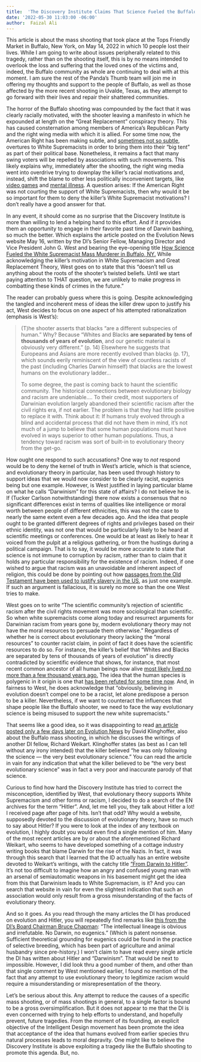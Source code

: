 ```yaml
---
title:  'The Discovery Institute Claims That Science Fueled the Buffalo Shooting'
date: '2022-05-30 11:03:00 -06:00'
author:  Faizal Ali
---
```

<p>This article is about the mass shooting that took place at the Tops Friendly Market in Buffalo, New York, on May 14, 2022 in which 10 people lost their lives.  While I am going to write about issues peripherally related to this tragedy, rather than on the shooting itself, this is by no means intended to overlook the loss and suffering that the loved ones of the victims and, indeed, the Buffalo community as whole are continuing to deal with at this moment.  I am sure the rest of the Panda’s Thumb team will join me in offering my thoughts and support to the people of Buffalo, as well as those affected by the more recent shooting in Uvalde, Texas, as they attempt to go forward with their lives and repair their shattered communities.</p>
<p>The horror of the Buffalo shooting was compounded by the fact that it was clearly racially motivated, with the shooter leaving a manifesto in which he expounded at length on the “Great Replacement” conspiracy theory.  This has caused consternation among members of America’s Republican Party and the right wing media with which it is allied.  For some time now, the American Right has been making subtle, and <a href="https://www.washingtonpost.com/nation/2022/02/28/marjorie-taylor-greene-white-nationalist-conference/">sometimes not so subtle</a>, overtures to White Supremacists in order to bring them into their “big tent” as part of their political base.  Nonetheless, it remains a fact that many swing voters will be repelled by associations with such movements.  This likely explains why, immediately after the shooting, the right wing media went into overdrive trying to downplay the killer’s racial motivations and, instead, shift the blame to other less politically inconvenient targets, like <a href="https://gamerant.com/fox-news-violent-video-games-buffalo-shooting/">video games</a> and <a href="https://www.seattletimes.com/entertainment/tucker-carlson-blames-buffalo-supermarket-shooting-on-biden-mental-illness-ignores-great-replacement-theory-spread-on-fox-news/">mental illness</a>.  A question arises:  If the American Right was not courting the support of White Supremacists, then why would it be so important for them to deny the killer’s White Supremacist motivations?  I don’t really have a good answer for that.</p>
<!--more-->
<p>In any event, it should come as no surprise that the Discovery Institute is more than willing to lend a helping hand to this effort.  And if it provides them an opportunity to engage in their favorite past time of Darwin bashing, so much the better.  Which explains the article posted on the Evolution News website May 16, written by the DI’s Senior Fellow, Managing Director and Vice President John G. West and bearing the eye-opening title <a href="https://evolutionnews.org/2022/05/how-science-fueled-the-white-supremacist-mass-murderer-in-buffalo-ny/">How Science Fueled the White Supremacist Mass Murderer in Buffalo, NY.</a>  While acknowledging the killer’s motivation in White Supremacism and Great Replacement Theory, West goes on to state that this “doesn’t tell us anything about the roots of the shooter’s twisted beliefs. Until we start paying attention to THAT question, we are unlikely to make progress in combatting these kinds of crimes in the future.”</p>
<p>The reader can probably guess where this is going.  Despite acknowledging the tangled and incoherent mess of ideas the killer drew upon to justify his act, West decides to focus on one aspect of his attempted rationalization (emphasis is West’s):</p>
<blockquote><p>(T)he shooter asserts that blacks “are a different subspecies of human.” Why? Because “Whites and Blacks <b>are separated by tens of thousands of years of evolution</b>, and our genetic material is obviously very different.” (p. 14) Elsewhere he suggests that Europeans and Asians are more recently evolved than blacks (p. 17), which sounds eerily reminiscent of the view of countless racists of the past (including Charles Darwin himself) that blacks are the lowest humans on the evolutionary ladder…</p>
<p>To some degree, the past is coming back to haunt the scientific community. The historical connections between evolutionary biology and racism are undeniable….  To their credit, most supporters of Darwinian evolution largely abandoned their scientific racism after the civil rights era, if not earlier. The problem is that they had little positive to replace it with. Think about it: If humans truly evolved through a blind and accidental process that did not have them in mind, it’s not much of a jump to believe that some human populations must have evolved in ways superior to other human populations. Thus, a tendency toward racism was sort of built-in to evolutionary theory from the get-go.</p></blockquote>
<p>How ought one respond to such accusations?  One way to <i>not</i> respond would be to deny the kernel of truth in West’s article, which is that science, and evolutionary theory in particular, has been used through history to support ideas that we would now consider to be clearly racist, eugenics being but one example.  However, is West justified in laying particular blame on what he calls “Darwinism” for this state of affairs?  I do not believe he is.  If (Tucker Carlson notwithstanding) there now exists a consensus that no significant differences exist in terms of qualities like intelligence or moral worth between people of different ethnicities, this was not the case to nearly the same extent even a few decades ago.  And the idea that people ought to be granted different degrees of rights and privileges based on their ethnic identity, was not one that would be particularly likely to be heard at scientific meetings or conferences.  One would be at least as likely to hear it voiced from the pulpit at a religious gathering, or from the hustings during a political campaign.   That is to say, it would be more accurate to state that science is not immune to corruption by racism, rather than to claim that it holds any particular responsibility for the existence of racism.  Indeed, if one wished to argue that racism was an unavoidable and inherent aspect of religion, this could be done by pointing out how <a href="https://www.nytimes.com/2003/11/01/arts/from-noah-s-curse-to-slavery-s-rationale.html">passages from the Old Testament have been used to justify slavery in the US</a>, as just one example. If such an argument is fallacious, it is surely no more so than the one West tries to make.</p>
<p>West goes on to write “The scientific community’s rejection of scientific racism after the civil rights movement was more sociological than scientific. So when white supremacists come along today and resurrect arguments for Darwinian racism from years gone by, modern evolutionary theory may not have the moral resources to persuade them otherwise.”  Regardless of whether he is correct about evolutionary theory lacking the “moral resources” to counter racist claim, in point of fact it does have the scientific resources to do so.  For instance, the killer’s belief that “Whites and Blacks are separated by tens of thousands of years of evolution” is directly contradicted by scientific evidence that shows, for instance, that most recent common ancestor of all human beings now alive <a href="https://pubmed.ncbi.nlm.nih.gov/15457259/">most likely lived no more than a few thousand years ago.</a> The idea that the human species is polygenic in it origin is one that <a href=https://onlinelibrary.wiley.com/doi/10.1002/9781118584538.ieba0579">has been refuted for some time now</a>.   And, in fairness to West, he does acknowledge that “obviously, believing in evolution doesn’t compel one to be a racist, let alone predispose a person  to be a killer. Nevertheless, if we want to counteract the influences that shape people like the Buffalo shooter, we need to face the way evolutionary science is being misused to support the new white supremacists.”</p>
<p>That seems like a good idea, so it was disappointing to read <a href="https://evolutionnews.org/2022/05/weikart-in-his-own-mind-white-supremacist-gunman-was-only-following-the-science/"> an article posted only a few days later on Evolution News</a> by David Klinghoffer, also about the Buffalo mass shooting, in which he discusses the writings of another DI fellow, Richard Weikart.  Klinghoffer states (as best as I can tell without any irony intended) that the killer believed “he was only following the science — the very best evolutionary science.”  You can read the article in vain for any indication that what the killer believed to be “the very best evolutionary science” was in fact a very poor and inaccurate parody of that science.</p>
<p>Curious to find how hard the Discovery Institute has tried to correct the misconception, identified by West, that evolutionary theory supports White Supremacism and other forms or racism, I decided to do a search of the EN archives for the term “Hitler”.  And, let me tell you, they talk about Hitler a lot!  I received page after page of hits.  Isn’t that odd?  Why would a website, supposedly devoted to the discussion of evolutionary theory, have so much to say about Hitler?  If you were to look at the index of any textbook on evolution, I highly doubt you would even find a single mention of him.  Many of the most recent articles are by or about the aforementioned Richard Weikart, who seems to have developed something of a cottage industry writing books that blame Darwin for the rise of the Nazis.  In fact, it was through this search that I learned that the ID actually has an entire website devoted to Weikart’s writings, with the catchy title <a href="https://darwintohitler.com/">“From Darwin to Hitler”</a>.  It’s not too difficult to imagine how an angry and confused young man with an arsenal of semiautomatic weapons in his basement might get the idea from this that Darwinism leads to White Supremacism, is it?  And you can search that website in vain for even the slightest indication that such an association would only result from a gross misunderstanding of the facts of evolutionary theory.</p>
<p>And so it goes.  As you read through the many articles the DI has produced on evolution and Hitler, you will repeatedly find remarks like <a href="https://evolutionnews.org/2012/05/more_missing_li/">this from the DI’s Board Chairman Bruce Chapman</a>:  “The intellectual lineage is obvious and irrefutable. No Darwin, no eugenics.”  (Which is patent nonsense.  Sufficient theoretical grounding for eugenics could be found in the practice of selective breeding, which has been part of agriculture and animal husbandry since pre-history.)  I won’t claim to have read every single article the DI has written about Hitler and “Darwinism”.  That would be next to impossible.  However, I did look thru a good number of them, and other than that single comment by West mentioned earlier, I found no mention of the fact that any attempt to use evolutionary theory to legitimize racism would require a misunderstanding or misrepresentation of the theory.</p>
<p>Let’s be serious about this.  Any attempt to reduce the causes of a specific mass shooting, or of mass shootings in general, to a single factor is bound to be a gross oversimplification.  But it does not appear to me that the DI is even concerned with trying to help efforts to understand, and hopefully prevent, future tragedies.  From the moment of its founding, an explicit objective of the Intelligent Design movement has been promote the idea that acceptance of the idea that humans evolved from earlier species thru natural processes leads to moral depravity.  One might like to believe the Discovery Institute is above exploiting a tragedy like the Buffalo shooting to promote this agenda. But, no.</p>
